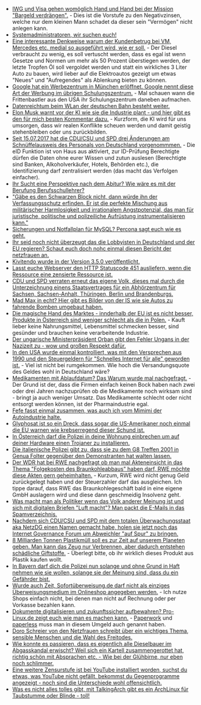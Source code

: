 * [IWG und Visa gehen womöglich Hand und Hand bei der Mission "Bargeld verdrängen".](https://www.heise.de/tp/features/Visa-bietet-Gaststaetten-Geld-wenn-sie-kein-Bargeld-mehr-nehmen-3772481.html) - Dies ist die Vorstufe zu den Negativzinsen, welche nur dem kleinen Mann schadet da dieser sein "Vermögen" nicht anlegen kann.
* [Systemadministratoren, wir suchen euch!](https://opensource.com/article/17/7/why-become-sysadmin)
* [Eine interessante Denkweise warum der Kundenbetrug bei VM, Mercedes etc. medial so ausgeführt wird, wie er soll.](https://www.heise.de/tp/features/Was-haben-Diesel-Skandal-autonomes-Fahren-und-das-Ende-des-billigen-Oels-miteinander-zu-tun-3772526.html) - Der Diesel verbraucht zu wenig, es soll vertuscht werden, dass es egal ist wenn Gesetze und Normen um mehr als 50 Prozent überstiegen werden, der letzte Tropfen Öl soll vergoldet werden und statt ein wirkliches 3 Liter Auto zu bauen, wird lieber auf die Elektroautos gezeigt um etwas "Neues" und "Aufregendes" als Ablenkung bieten zu können.
* [Google hat ein Werbezentrum in München erlöffnet. Google nennt diese Art der Werbung im übrigen Schulungszentrum.](https://www.heise.de/newsticker/meldung/Google-eroeffnet-erstes-dauerhaftes-Schulungszentrum-in-Muenchen-3772953.html) - Mal schauen wann die Frittenbastler aus den USA ihr Schulungszentrum daneben aufmachen.
* [Datenreichtum beim WLan der deutschen Bahn besteht weiter.](http://www.ccc.de/de/updates/2017/bahn-wlan)
* [Elon Musk warnt vor der KI wie sie die Industrie plant - und hier gibt es den für mich besten Kommentar dazu.](https://www.heise.de/forum/heise-online/News-Kommentare/Das-groesste-Risiko-fuer-unsere-Zivilisation-Elon-Musk-warnt-erneut-vor-KI/Was-meint-er-genau/posting-30719833/show/) - Kurzform, die KI wird für uns umsorgen, dass wir realen Konflikte scheuen werden und damit geistig stehenbleiben oder uns zurückbilden.
* [Seit 15.07.2017 hat die CDU/CSU und SPD drei Änderungen am Schnüffelausweis des Personals von Deutschland vorgenommmen.](https://www.heise.de/newsticker/meldung/eID-Gesetz-zur-Foerderung-des-elektronischen-Identitaetsnachweises-in-Kraft-3773327.html) - Die eID Funktion ist von Haus aus aktiviert, zur ID-Prüfung Berechtigte dürfen die Daten ohne eurer Wissen und zutun auslesen (Berechtigte sind Banken, Alkoholverkäufer, Hotels, Behörden etc.), die Identifizierung darf zentralisiert werden (das macht das Verfolgen einfacher).
* [Ihr Sucht eine Perspektive nach dem Abitur? Wie wäre es mit der Berufung Berufsschullehrer?](https://www.freiepresse.de/NACHRICHTEN/SACHSEN/Zu-wenig-Berufsschullehrer-Ganze-Generation-fehlt-artikel9954539.php)
* ["Gäbe es den Schwarzen Block nicht, dann würde ihn der Verfassungsschutz erfinden. Er ist die perfekte Mischung aus militärischer Harmlosigkeit und irrationalem Angstpotenzial, das man für juristische, politische und polizeiliche Aufrüstung instrumentalisieren kann."](https://blog.fefe.de/?ts=a793ee24)
* [Sicherungen und Notfallplan für MySQL? Percona sagt euch wie es geht.](https://www.percona.com/blog/2017/07/18/backups-and-disaster-recovery/)
* [Ihr seid noch nicht überzeugt das die Lobbyisten in Deutschland und der EU regieren? Schaut euch doch nohc einmal diesen Bericht der netzfrauen an.](https://netzfrauen.org/2017/07/18/lobbyismus/)
* [Kivitendo wurde in der Version 3.5.0 veröffentlicht.](https://www.pro-linux.de/news/1/24951/kivitendo-350-freigegeben.html)
* [Lasst euche Webserver den HTTP Statuscode 451 ausliefern, wenn die Ressource eine zensierte Ressource ist.](https://www.heise.de/newsticker/meldung/HTTP-Fehlercode-451-Tools-sollen-gegen-Zensur-helfen-und-sie-transparent-machen-3774312.html)
* [CDU und SPD verraten erneut das eigene Volk, dieses mal durch die Unterzeichnung einens Staatsvertrages für ein Abhörzentrum für Sachsen, Sachsen-Anhalt, Thüringen, Berlin und Brandenburgs.](https://www.freiepresse.de/NACHRICHTEN/SACHSEN/Innenminister-unterzeichnen-Staatsvertrag-zum-Abhoerzentrum-artikel9954898.php)
* [Mad Max in echt? Hier gibt es Bilder von der IS wie sie Autos zu fahrende Bomben umgebaut haben.](https://www.theguardian.com/world/gallery/2017/jul/19/islamic-state-customised-car-bombs-iraq-pictures)
* [Die magische Hand des Marktes - innderhalb der EU ist es nicht besser, Produkte in Österreich sind weniger schlecht als die in Polen.](http://www.tagesschau.de/ausland/nutella-konflikt-slowakei-101.html) - Kauft lieber keine Nahrungsmittel, Lebensmittel schmecken besser, sind gesünder und brauchen keine verarbeitende Industrie.
* [Der ungarische Ministerpräsident Orban gibt den Fehler Ungans in der Nazizeit zu - wow und großen Respekt dafür.](https://blog.fefe.de/?ts=a791da66)
* [In den USA wurde einmal kontrolliert, was mit den Versprechen aus 1990 und den Steuergeldern für "Schnelles Internet für alle" geworden ist.](http://newnetworks.com/ShortSCANDALSummary.htm) - Viel ist nicht bei rumgekommen. Wie hoch die Versandungsquote des Geldes wohl in Deutschland wäre?
* [Medikamenten mit Ablaufdatum? Das Warum wurde mal nachgefragt.](https://blog.fefe.de/?ts=a7904eed) - Der Grund ist der, dass die Firmen einfach keinen Bock haben nach zwei oder drei Jahren nachzuprüfen ob die Medikamente noch wirksam sind - bringt ja auch weniger Umsatz. Das Medikamente schlecht oder nicht entsorgt werden können, ist der Pharmaindustrie egal.
* [Fefe fasst einmal zusammen, was auch ich vom Mimimi der Autoindustrie halte.](https://blog.fefe.de/?ts=a790aa84)
* [Glyphosat ist so ein Dreck, dass sogar die US-Amerikaner noch einmal die EU warnen wie krebserregend dieser Schund ist.](http://npr.news.eulu.info/2017/07/19/glyphosat-auf-kosten-der-menschen/?pk_campaign=feed&pk_kwd=glyphosat-auf-kosten-der-menschen)
* [In Österreich darf die Polizei in deine Wohnung einbrechen um auf deiner Hardware einen Trojaner zu installieren.](https://www.golem.de/news/bundestrojaner-oesterreich-will-staatshackern-wohnungseinbrueche-erlauben-1707-129021.html)
* [Die italienische Polizei gibt zu, dass sie zu dem G8 Treffen 2001 in Genua Folter gegenüber den Demonstranten hat walten lassen.](https://blog.fefe.de/?ts=a791ab74)
* [Der WDR hat bei RWE nachgefragt ob man mal Akteneinsicht in das Thema "Folgekosten des Braunkohleabbaus" haben darf, RWE möchte diese Akten gern geheimhalten.](http://www.sonnenseite.com/de/wirtschaft/kohle-folgekosten-sollen-geheim-bleiben.html) - Kurzum, RWE wird nicht genug Geld zurückgelegt haben und der Steuerzahler darf das ausgleichen. Ich tippe darauf, dass RWE das Braunkohlegeschäft bald in eine eigene GmbH auslagern wird und diese dann geschmeidig Insolvenz geht.
* [Was macht man als Politiker wenn das Volk anderer Meinung ist und sich mit digitalen Briefen "Luft macht"? Man packt die E-Mails in das Spamverzeichnis.](https://www.heise.de/newsticker/meldung/Oesterreich-Justizministerium-blockiert-Online-Kampagne-gegen-Ueberwachungsgesetz-3777877.html)
* [Nachdem sich CDU/CSU und SPD mit dem totalen Überwachungsstaat aka NetzDG einen Namen gemacht habe, holen sie jetzt noch das Internet Governance Forum um Abweichler "auf Spur" zu bringen.](https://www.heise.de/newsticker/meldung/Internet-Governance-Forum-soll-nach-Berlin-kommen-3778155.html)
* [8 Milliarden Tonnen Plastikmüll soll es zur Zeit auf unserem Planeten geben. Man kann das Zeug nur Verbrennen, aber dadurch entstehen schädliche Giftstoffe.](https://www.heise.de/tp/features/Milliarden-Tonnen-an-biologisch-nicht-abbaubaren-Plastikmuell-haben-sich-in-der-Umwelt-angesammelt-3777674.html) - Überlegt bitte, ob ihr wirklich dieses Produkt aus Plastik kaufen wollt.
* [In Bayern darf dich die Polizei nun solange und ohne Grund in Haft nehmen wie sie wollen, solange sie der Meinung sind, dass du ein Gefährder bist.](https://blog.fefe.de/?ts=a78e46ba)
* [Wurde auch Zeit, Sofortüberweisung.de darf nicht als einziges Überweisungsmedium im Onlineshop angegeben werden.](https://www.golem.de/news/bgh-urteil-sofortueberweisung-doch-kein-zumutbares-zahlungsmittel-1707-129037.html) - Ich nutze Shops einfach nicht, bei denen man nicht auf Rechnung oder per Vorkasse bezahlen kann.
* [Dokumente digitalisieren und zukunftssicher aufbewahren? Pro-Linux.de zeigt euch wie man es machen kann.](https://www.pro-linux.de/artikel/2/1892/dokumente-digitalisieren-und-zukunftssicher-aufbewahren.html) - [Paperwork](https://github.com/openpaperwork/paperwork) und [paperless](https://github.com/danielquinn/paperless) muss man in diesem Umgeld auch genannt haben.
* [Doro Schreier von den Netzfrauen schreibt über ein wichtiges Thema, sensible Menschen und die Wahl des Freitodes.](https://netzfrauen.org/2017/07/21/wir-muessen-reden/)
* [Wie konnte es passieren, dass es eigentlich alle Dieselbauer im Abgasskandal erwischt? Weil sich ein Kartell zusammengerottet hat, richtig schön mit Absprachen etc. - Wie bei der Glühbirne, nur eben noch schlimmer.](https://blog.fefe.de/?ts=a78cf8af)
* [Eine weitere Zensurstufe ist bei YouTube installiert worden, suchst du etwas, was YouTube nicht gefällt, bekommst du Gegenprogramme angezeigt - noch sind die Unterschiede wohl offensichtlich.](https://www.heise.de/newsticker/meldung/YouTube-leitet-Suche-nach-Terrorvideos-auf-Gegenpropaganda-um-3780573.html)
* [Was es nicht alles tolles gibt, mit TalkingArch gibt es ein ArchLinux für Taubstumme oder Blinde - toll!](https://talkingarch.tk/)
